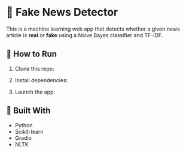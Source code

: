 # 📰 Fake News Detector

This is a machine learning web app that detects whether a given news article is **real** or **fake** using a Naive Bayes classifier and TF-IDF.

## 🚀 How to Run

1. Clone this repo:

2. Install dependencies:

3. Launch the app:

## 🧠 Built With
- Python
- Scikit-learn
- Gradio
- NLTK
